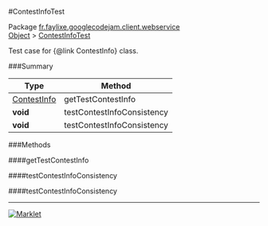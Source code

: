 #ContestInfoTest

Package [fr.faylixe.googlecodejam.client.webservice](../)<br>
[Object](../../../../java/langObject.md) > [ContestInfoTest](ContestInfoTest.md)

Test case for {@link ContestInfo} class.

###Summary


| Type | Method |
| --- | --- |
| [ContestInfo](ContestInfo.md) | getTestContestInfo |
| **void** | testContestInfoConsistency |
| **void** | testContestInfoConsistency |

###Methods

####getTestContestInfo


####testContestInfoConsistency


####testContestInfoConsistency


---
[![Marklet](https://img.shields.io/badge/Generated%20by-Marklet-green.svg)](https://github.com/Faylixe/marklet)